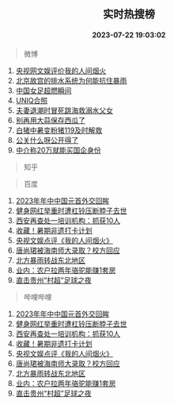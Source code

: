 <div align="center"><h2>实时热搜榜</h2><h4>2023-07-22 19:03:02</h4></div>

> 微博  

1. [央视网文娱评价我的人间烟火](https://s.weibo.com/weibo?q=%23%E5%A4%AE%E8%A7%86%E7%BD%91%E6%96%87%E5%A8%B1%E8%AF%84%E4%BB%B7%E6%88%91%E7%9A%84%E4%BA%BA%E9%97%B4%E7%83%9F%E7%81%AB%23&t=31&band_rank=1&Refer=top)<br />
2. [北京故宫的排水系统为何能抗住暴雨](https://s.weibo.com/weibo?q=%23%E5%8C%97%E4%BA%AC%E6%95%85%E5%AE%AB%E7%9A%84%E6%8E%92%E6%B0%B4%E7%B3%BB%E7%BB%9F%E4%B8%BA%E4%BD%95%E8%83%BD%E6%8A%97%E4%BD%8F%E6%9A%B4%E9%9B%A8%23&t=31&band_rank=2&Refer=top)<br />
3. [中国女足超燃瞬间](https://s.weibo.com/weibo?q=%23%E4%B8%AD%E5%9B%BD%E5%A5%B3%E8%B6%B3%E8%B6%85%E7%87%83%E7%9E%AC%E9%97%B4%23&t=31&band_rank=3&Refer=top)<br />
4. [UNIQ合照](https://s.weibo.com/weibo?q=UNIQ%E5%90%88%E7%85%A7&t=31&band_rank=4&Refer=top)<br />
5. [夫妻退潮时冒死跳海救溺水父女](https://s.weibo.com/weibo?q=%23%E5%A4%AB%E5%A6%BB%E9%80%80%E6%BD%AE%E6%97%B6%E5%86%92%E6%AD%BB%E8%B7%B3%E6%B5%B7%E6%95%91%E6%BA%BA%E6%B0%B4%E7%88%B6%E5%A5%B3%23&t=31&band_rank=5&Refer=top)<br />
6. [别再用大蒜保存西瓜了](https://s.weibo.com/weibo?q=%23%E5%88%AB%E5%86%8D%E7%94%A8%E5%A4%A7%E8%92%9C%E4%BF%9D%E5%AD%98%E8%A5%BF%E7%93%9C%E4%BA%86%23&t=31&band_rank=6&Refer=top)<br />
7. [白猪中暑变粉猪119及时解救](https://s.weibo.com/weibo?q=%23%E7%99%BD%E7%8C%AA%E4%B8%AD%E6%9A%91%E5%8F%98%E7%B2%89%E7%8C%AA119%E5%8F%8A%E6%97%B6%E8%A7%A3%E6%95%91%23&t=31&band_rank=7&Refer=top)<br />
8. [公关什么呀公开得了](https://s.weibo.com/weibo?q=%23%E5%85%AC%E5%85%B3%E4%BB%80%E4%B9%88%E5%91%80%E5%85%AC%E5%BC%80%E5%BE%97%E4%BA%86%23&t=31&band_rank=8&Refer=top)<br />
9. [中介称20万就能买国企身份](https://s.weibo.com/weibo?q=%23%E4%B8%AD%E4%BB%8B%E7%A7%B020%E4%B8%87%E5%B0%B1%E8%83%BD%E4%B9%B0%E5%9B%BD%E4%BC%81%E8%BA%AB%E4%BB%BD%23&t=31&band_rank=9&Refer=top)<br />

> 知乎  


> 百度  

1. [2023年年中中国元首外交回眸](https://www.baidu.com/s?wd=2023%E5%B9%B4%E5%B9%B4%E4%B8%AD%E4%B8%AD%E5%9B%BD%E5%85%83%E9%A6%96%E5%A4%96%E4%BA%A4%E5%9B%9E%E7%9C%B8&sa=fyb_news&rsv_dl=fyb_news)<br />
2. [健身网红举重时遭杠铃压断脖子去世](https://www.baidu.com/s?wd=%E5%81%A5%E8%BA%AB%E7%BD%91%E7%BA%A2%E4%B8%BE%E9%87%8D%E6%97%B6%E9%81%AD%E6%9D%A0%E9%93%83%E5%8E%8B%E6%96%AD%E8%84%96%E5%AD%90%E5%8E%BB%E4%B8%96&sa=fyb_news&rsv_dl=fyb_news)<br />
3. [西安再查处一培训机构：抓获10人](https://www.baidu.com/s?wd=%E8%A5%BF%E5%AE%89%E5%86%8D%E6%9F%A5%E5%A4%84%E4%B8%80%E5%9F%B9%E8%AE%AD%E6%9C%BA%E6%9E%84%EF%BC%9A%E6%8A%93%E8%8E%B710%E4%BA%BA&sa=fyb_news&rsv_dl=fyb_news)<br />
4. [收藏！暑期非遗打卡计划](https://www.baidu.com/s?wd=%E6%94%B6%E8%97%8F%EF%BC%81%E6%9A%91%E6%9C%9F%E9%9D%9E%E9%81%97%E6%89%93%E5%8D%A1%E8%AE%A1%E5%88%92&sa=fyb_news&rsv_dl=fyb_news)<br />
5. [央视文娱点评《我的人间烟火》](https://www.baidu.com/s?wd=%E5%A4%AE%E8%A7%86%E6%96%87%E5%A8%B1%E7%82%B9%E8%AF%84%E3%80%8A%E6%88%91%E7%9A%84%E4%BA%BA%E9%97%B4%E7%83%9F%E7%81%AB%E3%80%8B&sa=fyb_news&rsv_dl=fyb_news)<br />
6. [唐尚珺被海南师大录取？校方回应](https://www.baidu.com/s?wd=%E5%94%90%E5%B0%9A%E7%8F%BA%E8%A2%AB%E6%B5%B7%E5%8D%97%E5%B8%88%E5%A4%A7%E5%BD%95%E5%8F%96%EF%BC%9F%E6%A0%A1%E6%96%B9%E5%9B%9E%E5%BA%94&sa=fyb_news&rsv_dl=fyb_news)<br />
7. [北方暴雨转战东北地区](https://www.baidu.com/s?wd=%E5%8C%97%E6%96%B9%E6%9A%B4%E9%9B%A8%E8%BD%AC%E6%88%98%E4%B8%9C%E5%8C%97%E5%9C%B0%E5%8C%BA&sa=fyb_news&rsv_dl=fyb_news)<br />
8. [业内：农户拉两年骆驼能赚1套房](https://www.baidu.com/s?wd=%E4%B8%9A%E5%86%85%EF%BC%9A%E5%86%9C%E6%88%B7%E6%8B%89%E4%B8%A4%E5%B9%B4%E9%AA%86%E9%A9%BC%E8%83%BD%E8%B5%9A1%E5%A5%97%E6%88%BF&sa=fyb_news&rsv_dl=fyb_news)<br />
9. [直击贵州“村超”足球之夜](https://www.baidu.com/s?wd=%E7%9B%B4%E5%87%BB%E8%B4%B5%E5%B7%9E%E2%80%9C%E6%9D%91%E8%B6%85%E2%80%9D%E8%B6%B3%E7%90%83%E4%B9%8B%E5%A4%9C&sa=fyb_news&rsv_dl=fyb_news)<br />

> 哔哩哔哩  

1. [2023年年中中国元首外交回眸](https://www.baidu.com/s?wd=2023%E5%B9%B4%E5%B9%B4%E4%B8%AD%E4%B8%AD%E5%9B%BD%E5%85%83%E9%A6%96%E5%A4%96%E4%BA%A4%E5%9B%9E%E7%9C%B8&sa=fyb_news&rsv_dl=fyb_news)<br />
2. [健身网红举重时遭杠铃压断脖子去世](https://www.baidu.com/s?wd=%E5%81%A5%E8%BA%AB%E7%BD%91%E7%BA%A2%E4%B8%BE%E9%87%8D%E6%97%B6%E9%81%AD%E6%9D%A0%E9%93%83%E5%8E%8B%E6%96%AD%E8%84%96%E5%AD%90%E5%8E%BB%E4%B8%96&sa=fyb_news&rsv_dl=fyb_news)<br />
3. [西安再查处一培训机构：抓获10人](https://www.baidu.com/s?wd=%E8%A5%BF%E5%AE%89%E5%86%8D%E6%9F%A5%E5%A4%84%E4%B8%80%E5%9F%B9%E8%AE%AD%E6%9C%BA%E6%9E%84%EF%BC%9A%E6%8A%93%E8%8E%B710%E4%BA%BA&sa=fyb_news&rsv_dl=fyb_news)<br />
4. [收藏！暑期非遗打卡计划](https://www.baidu.com/s?wd=%E6%94%B6%E8%97%8F%EF%BC%81%E6%9A%91%E6%9C%9F%E9%9D%9E%E9%81%97%E6%89%93%E5%8D%A1%E8%AE%A1%E5%88%92&sa=fyb_news&rsv_dl=fyb_news)<br />
5. [央视文娱点评《我的人间烟火》](https://www.baidu.com/s?wd=%E5%A4%AE%E8%A7%86%E6%96%87%E5%A8%B1%E7%82%B9%E8%AF%84%E3%80%8A%E6%88%91%E7%9A%84%E4%BA%BA%E9%97%B4%E7%83%9F%E7%81%AB%E3%80%8B&sa=fyb_news&rsv_dl=fyb_news)<br />
6. [唐尚珺被海南师大录取？校方回应](https://www.baidu.com/s?wd=%E5%94%90%E5%B0%9A%E7%8F%BA%E8%A2%AB%E6%B5%B7%E5%8D%97%E5%B8%88%E5%A4%A7%E5%BD%95%E5%8F%96%EF%BC%9F%E6%A0%A1%E6%96%B9%E5%9B%9E%E5%BA%94&sa=fyb_news&rsv_dl=fyb_news)<br />
7. [北方暴雨转战东北地区](https://www.baidu.com/s?wd=%E5%8C%97%E6%96%B9%E6%9A%B4%E9%9B%A8%E8%BD%AC%E6%88%98%E4%B8%9C%E5%8C%97%E5%9C%B0%E5%8C%BA&sa=fyb_news&rsv_dl=fyb_news)<br />
8. [业内：农户拉两年骆驼能赚1套房](https://www.baidu.com/s?wd=%E4%B8%9A%E5%86%85%EF%BC%9A%E5%86%9C%E6%88%B7%E6%8B%89%E4%B8%A4%E5%B9%B4%E9%AA%86%E9%A9%BC%E8%83%BD%E8%B5%9A1%E5%A5%97%E6%88%BF&sa=fyb_news&rsv_dl=fyb_news)<br />
9. [直击贵州“村超”足球之夜](https://www.baidu.com/s?wd=%E7%9B%B4%E5%87%BB%E8%B4%B5%E5%B7%9E%E2%80%9C%E6%9D%91%E8%B6%85%E2%80%9D%E8%B6%B3%E7%90%83%E4%B9%8B%E5%A4%9C&sa=fyb_news&rsv_dl=fyb_news)<br />
